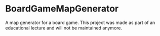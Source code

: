 # BoardGameMapGenerator

A map generator for a board game. This project was made as part of an educational lecture and will not be maintained anymore.
